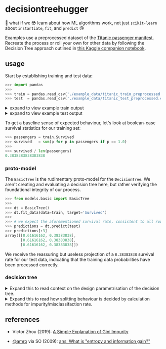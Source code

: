 # decisiontreehugger

:see_no_evil: what if we :flushed: learn about how ML algorithms work, not just `scikit-learn` about `instantiate`, `fit`, and `predict` :kissing_heart:

Examples use a preprocessed dataset of the [Titanic passenger manifest](./example_data/). Recreate the process or roll your own for other data by following the Decision Tree approach outlined in [this Kaggle companion notebook](https://www.kaggle.com/startupsci/titanic-data-science-solutions).

## usage

Start by establishing training and test data:

```python
>>> import pandas
>>>
>>> train = pandas.read_csv('./example_data/titanic_train_preprocessed.csv')
>>> test  = pandas.read_csv('./example_data/titanic_test_preprocessed.csv')
```

<details><summary>expand to view example train output</summary>

<p>

```python
>>> train
           Age     Fare  Embarked_C  Embarked_Q  Embarked_S  Cabin_A  Cabin_B  ...  Master  Miss  Mr  Mrs  Officer  Royalty  Survived
0    22.000000   7.2500           0           0           1        0        0  ...       0     0   1    0        0        0       0.0
1    38.000000  71.2833           1           0           0        0        0  ...       0     0   0    1        0        0       1.0
2    26.000000   7.9250           0           0           1        0        0  ...       0     1   0    0        0        0       1.0
3    35.000000  53.1000           0           0           1        0        0  ...       0     0   0    1        0        0       1.0
4    35.000000   8.0500           0           0           1        0        0  ...       0     0   1    0        0        0       0.0
..         ...      ...         ...         ...         ...      ...      ...  ...     ...   ...  ..  ...      ...      ...       ...
886  27.000000  13.0000           0           0           1        0        0  ...       0     0   0    0        1        0       0.0
887  19.000000  30.0000           0           0           1        0        1  ...       0     1   0    0        0        0       1.0
888  29.881138  23.4500           0           0           1        0        0  ...       0     1   0    0        0        0       0.0
889  26.000000  30.0000           1           0           0        0        0  ...       0     0   1    0        0        0       1.0
890  32.000000   7.7500           0           1           0        0        0  ...       0     0   1    0        0        0       0.0

[891 rows x 29 columns]
```

</p>
</details>

<details><summary>expand to view example test output</summary>

<p>

```python
>>> test
           Age      Fare  Embarked_C  Embarked_Q  Embarked_S  Cabin_A  Cabin_B  ...  Pclass_3  Master  Miss  Mr  Mrs  Officer  Royalty
0    34.500000    7.8292           0           1           0        0        0  ...         1       0     0   1    0        0        0
1    47.000000    7.0000           0           0           1        0        0  ...         1       0     0   0    1        0        0
2    62.000000    9.6875           0           1           0        0        0  ...         0       0     0   1    0        0        0
3    27.000000    8.6625           0           0           1        0        0  ...         1       0     0   1    0        0        0
4    22.000000   12.2875           0           0           1        0        0  ...         1       0     0   0    1        0        0
..         ...       ...         ...         ...         ...      ...      ...  ...       ...     ...   ...  ..  ...      ...      ...
413  29.881138    8.0500           0           0           1        0        0  ...         1       0     0   1    0        0        0
414  39.000000  108.9000           1           0           0        0        0  ...         0       0     0   0    0        0        1
415  38.500000    7.2500           0           0           1        0        0  ...         1       0     0   1    0        0        0
416  29.881138    8.0500           0           0           1        0        0  ...         1       0     0   1    0        0        0
417  29.881138   22.3583           1           0           0        0        0  ...         1       1     0   0    0        0        0

[418 rows x 28 columns]

```

</p>
</details>

To get a baseline sense of expected behaviour, let's look at boolean-case survival statistics for our training set:

```python
>>> passengers = train.Survived
>>> survived   = sum(p for p in passengers if p == 1.0)
>>>
>>> survived / len(passengers)
0.3838383838383838
```
### proto-model

The `BasicTree` is the rudimentary proto-model for the `DecisionTree`. We aren't creating and evaluating a decision tree here, but rather verifying the foundational integrity of our process.

```python
>>> from models.basic import BasicTree
>>>
>>> dt = BasicTree()
>>> dt.fit_data(data=train, target='Survived')
>>>
>>> # we expect the aforementioned survival rate, consistent to all rows:
>>> predictions = dt.predict(test)
>>> predictions[:3]
array([[0.61616162, 0.38383838],
       [0.61616162, 0.38383838],
       [0.61616162, 0.38383838]])
```

We receive the reassuring but useless projection of a `0.38383838` survival rate for our test data, indicating that the training data probabilities have been processed correctly.


### decision tree

<details><summary>Expand this to read context on the design parametrisation of the decision tree.</summary>

<p>

**properties:**

* contains a root node

* each node may have a left and right branch

* bottom-layer nodes do not have branches

**considerations:**

* prioritise the most 'efficient' conditions at the top of the tree

* branches can be recursively implemented decision trees rather than separately articulated

* how do we create the tree to have optimal splits?

    + *ideal split*: an *ideal* split in binary classification produces homogenous branches

    + *impurity*: homogeneity is unrealistic - how can we decrease impurity in child node w.r.t. parent node?

        - Gini impurity

        - cross-entropy / information gain (logarithmic calculation)

</p>
</details>

<details><summary>Expand this to read how splitting behaviour is decided by calculation methods for impurity/misclassifaction rate.</summary>
<p>


**Gini impurity:**

Randomly pick a "row" / data point; it has `k` value cases, each with a number of occurrences in the dataset. Based on the proportional distribution of a case and the `k` cases it could be randomly classified as, Gini impurity is the probability sum of all *incorrect* classification events.

For example, assume we have received the following dataset of `Yes`, `No`, and `Maybe` votes for some proposition. This model has `k=3` cases for the sake of illustration; however, since decision trees involve binary classification, we would almost always be looking at features/attributes with `k=2` cases, whether natively or coerced as such.

|           |   case   | count   | proportion |
|-----------|:--------:|:-------:|:----------:|
|           |  Yes     |   6     |     60%    |
|           |   No     |   3     |     30%    |
|           | Maybe    |   1     |     10%    |
| **total** |  *(k=2)* |   *10*  |    *100%*  |

Here, `proportion` also represents `probability`; i.e. we have a 10% chance of randomly selecting a `Maybe` case.

Given the case distribution in our training data, we would e.g. randomly select `Yes` 60% of the time, and we would also randomly classify it as `Yes` 60% of the time. Therefore, the event probability of classifying `Yes` as `Yes` is `0.6 * 0.6 = 0.36`. The full series of classification event probabilities would be as follows:

| randomly selected | selection probability | randomly classified as | classification event probability | correctness |
|:-----------------:|-----------------------|:----------------------:|----------------------------------|:-----------:|
|        Yes        | 0.6                   |           Yes          | `0.6 * 0.6 =` 0.36               |      ✅      |
|        Yes        | 0.6                   |           No           | `0.6 * 0.3 =` 0.18               |      ❌      |
|        Yes        | 0.6                   |          Maybe         | `0.6 * 0.1 =` 0.06               |      ❌      |
|         No        | 0.3                   |           Yes          | `0.3 * 0.6 =` 0.18               |      ❌      |
|         No        | 0.3                   |           No           | `0.3 * 0.3 =` 0.09               |      ✅      |
|         No        | 0.3                   |           Maybe        | `0.3 * 0.1 =` 0.03               |      ❌      |
|         Maybe     | 0.1                   |           Yes          | `0.1 * 0.6 =` 0.06               |      ❌      |
|         Maybe     | 0.1                   |           No           | `0.1 * 0.3 =` 0.03               |      ❌      |
|         Maybe     | 0.1                   |           Maybe        | `0.1 * 0.1 =` 0.01               |      ✅      |

The *Gini impurity* would be the sum of all incorrect classification event probabilities:

`0.18 + 0.06 + 0.18 + 0.03 + 0.06 + 0.03` = **0.54**

Canonically, it is expressed by the following equation:

<img src="https://i.imgur.com/VzImiiu.png" />

> where `k` is the number of cases in the target attribute, and `p` is the probability of a given case existing at that node

So, let's test whether our event table and the Gini impurity equation yield the same result:

```
G = p(1)*(1 - p(1)) + p(2)*(1 - p(2)) + p(3)*(1 - p(3))
  = (0.6)*(1 - 0.6) + (0.3)*(1 - 0.3) + (0.1)*(1 - 0.1)
  = 0.54
```


**information gain:**

<img src="https://i.imgur.com/cpHogrY.png" />

> where `k` is the number of cases in the target attribute, `r` is the row count in the node, and `R` is the row count for the entire dataset

</details>

## references

* Victor Zhou (2019): [A Simple Explanation of Gini Impurity](https://victorzhou.com/blog/gini-impurity/)

* [@amro](https://stackoverflow.com/users/97160/amro) via SO (2009): [ans: What is "entropy and information gain?"](https://stackoverflow.com/a/1859910)